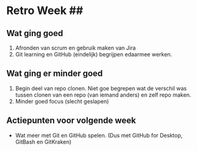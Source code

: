 # Retro Week \##

## Wat ging goed
1. Afronden van scrum en gebruik maken van Jira
2. Git learning en GitHub (eindelijk) begrijpen edaarmee werken.

## Wat ging er minder goed
1. Begin deel van repo clonen. Niet goe begrepen wat de verschil was tussen clonen van een repo (van iemand anders) en zelf repo maken.
2. Minder goed focus (slecht geslapen)

## Actiepunten voor volgende week
* Wat meer met Git en GitHub spelen. (Dus met GitHub for Desktop, GitBash en GitKraken)